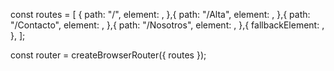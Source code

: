 
const routes = [
  {
    path: "/",
    element: <Home />,
  },{
    path: "/Alta",
    element: <Alta />,
  },{
    path: "/Contacto",
    element: <Contacto />,
  },{
    path: "/Nosotros",
    element: <Nosotros />,
  },{
    fallbackElement: <Home />,
  },
];

const router = createBrowserRouter({ routes });

